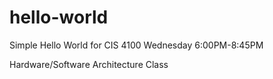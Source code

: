 # hello-world
Simple Hello World for CIS 4100 Wednesday 6:00PM-8:45PM

Hardware/Software Architecture Class


